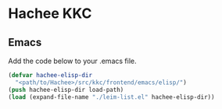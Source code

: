 # Hachee KKC

## Emacs

Add the code below to your .emacs file.

```lisp
(defvar hachee-elisp-dir
  "<path/to/Hachee>/src/kkc/frontend/emacs/elisp/")
(push hachee-elisp-dir load-path)
(load (expand-file-name "./leim-list.el" hachee-elisp-dir))
```
